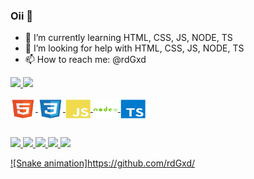 ### Oii 👋

- 🌱 I’m currently learning HTML, CSS, JS, NODE, TS
- 🤔 I’m looking for help with HTML, CSS, JS, NODE, TS
- 📫 How to reach me: @rdGxd


<div>
  <a href="https://github.com/rdGxd">
  <img height="180em" src="https://github-readme-stats.vercel.app/api?username=rdGxd&show_icons=true&theme=vue-dark"/>
  <img height="180em" src="https://github-readme-stats.vercel.app/api/top-langs/?username=rdGxd&layout=compact&langs_count=16&show_icons=true&theme=vue-dark"/>
</div>

<div style="display: inline_block"><br>
  <img align="center" alt"rdG-HTML" height="30" width="40" src="https://raw.githubusercontent.com/devicons/devicon/master/icons/html5/html5-original.svg">
  <img align="center" alt"rdG-CSS" height="30" width="40" src="https://raw.githubusercontent.com/devicons/devicon/master/icons/css3/css3-original.svg">
  <img align="center" alt"rdG-Js" height="30" width="40" src="https://raw.githubusercontent.com/devicons/devicon/master/icons/javascript/javascript-plain.svg">
  <img align="center" alt"rdG-Node" height="30" width="40" src="https://raw.githubusercontent.com/devicons/devicon/master/icons/nodejs/nodejs-plain-wordmark.svg">
  <img align="center" alt"rdG-Ts" height="30" width="40" src="https://raw.githubusercontent.com/devicons/devicon/master/icons/typescript/typescript-plain.svg">
</div>

  ##
  
  <div>
    <a href="https://www.instagram.com/rdgxdd/" target="_blank"><img src="https://img.shields.io/badge/-Instagram-%23E4405F?style=for-the-badge&logo=instagram&logoColor=white">
    <a href="https://www.twitch.tv/rdGxdd" target="_blank"><img src="https://img.shields.io/badge/Twitch-9146FF?style=for-the-badge&logo=twitch&logoColor=white">
    <a href="https://twitter.com/rdGxd" target="_blank"><img src="https://img.shields.io/badge/Twitter-1DA1F2?style=for-the-badge&logo=twitter&logoColor=white">
    <a href="mailto:rodriigo.hora@outlook.com.br" target="_blank"><img src="https://img.shields.io/badge/Microsoft_Outlook-0078D4?style=for-the-badge&logo=microsoft-outlook&logoColor=white">
    <a href="https://www.linkedin.com/in/rodrigo-silva-496564240/" target="_blank"><img src="https://img.shields.io/badge/LinkedIn-0077B5?style=for-the-badge&logo=linkedin&logoColor=white">
  </div>

![Snake animation]https://github.com/rdGxd/
